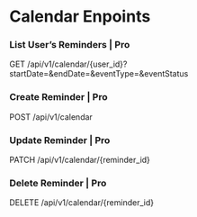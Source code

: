 # Calendar Enpoints

### List User’s Reminders | Pro

GET /api/v1/calendar/{user_id}?startDate=&endDate=&eventType=&eventStatus


### Create Reminder | Pro

POST /api/v1/calendar


### Update Reminder | Pro

PATCH /api/v1/calendar/{reminder_id}


### Delete Reminder | Pro

DELETE /api/v1/calendar/{reminder_id}
